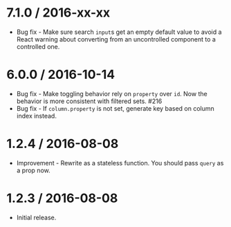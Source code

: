 7.1.0 / 2016-xx-xx
==================

  * Bug fix - Make sure search `input`s get an empty default value to avoid a React warning about converting from an uncontrolled component to a controlled one.

6.0.0 / 2016-10-14
==================

  * Bug fix - Make toggling behavior rely on `property` over `id`. Now the behavior is more consistent with filtered sets. #216
  * Bug fix - If `column.property` is not set, generate key based on column index instead.

1.2.4 / 2016-08-08
==================

  * Improvement - Rewrite as a stateless function. You should pass `query` as a prop now.

1.2.3 / 2016-08-08
==================

  * Initial release.

